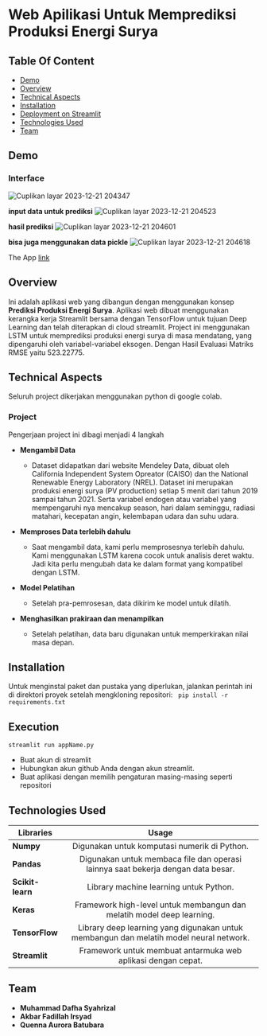 # Web Apilikasi Untuk Memprediksi Produksi Energi Surya

## Table Of Content

+ [Demo](#demo)
+ [Overview](#overview)
+ [Technical Aspects](#technincal)
+ [Installation](#installation)
+ [Deployment on Streamlit](#deploy)
+ [Technologies Used](#tech)
+ [Team](#team)

<a id="demo"></a><h2>Demo</h2>

### Interface
![Cuplikan layar 2023-12-21 204347](https://github.com/sains-data/Forecasting-SolarEnergyProduction-LSTM/assets/143611789/4f7cbdee-64d7-44bb-8a59-78c594393654)

**input data untuk prediksi**
![Cuplikan layar 2023-12-21 204523](https://github.com/sains-data/Forecasting-SolarEnergyProduction-LSTM/assets/143611789/fb6cd7b6-e64c-48d0-abf7-63aa514004e7)

**hasil prediksi**
![Cuplikan layar 2023-12-21 204601](https://github.com/sains-data/Forecasting-SolarEnergyProduction-LSTM/assets/143611789/aa5f80ca-f615-4397-9002-759a80883fea)

**bisa juga menggunakan data pickle**
![Cuplikan layar 2023-12-21 204618](https://github.com/sains-data/Forecasting-SolarEnergyProduction-LSTM/assets/143611789/ff40b7e9-2abb-464f-ac38-bc840a8f9482)

The App [link](https://sains-data-forecasting-solarenergyproduction-lstm-app-oywnzv.streamlit.app/)

<a id="overview"></a><h2>Overview</h2>
Ini adalah aplikasi web yang dibangun dengan menggunakan konsep **Prediksi Produksi Energi Surya**. Aplikasi web dibuat menggunakan kerangka kerja Streamlit bersama dengan TensorFlow untuk tujuan Deep Learning dan telah diterapkan di cloud streamlit. Project ini menggunakan LSTM untuk memprediksi produksi energi surya di masa mendatang, yang dipengaruhi oleh variabel-variabel eksogen. Dengan Hasil Evaluasi Matriks RMSE yaitu 523.22775.

<a id="technincal"></a><h2>Technical Aspects</h2>

Seluruh project dikerjakan menggunakan python di google colab.

### Project
Pengerjaan project ini dibagi menjadi 4 langkah

+ **Mengambil Data**
  + Dataset didapatkan dari website Mendeley Data, dibuat oleh California Independent System Opreator (CAISO) 
dan the National Renewable Energy Laboratory (NREL). Dataset ini merupakan produksi energi surya (PV production) setiap 5 menit dari tahun 2019 sampai tahun 2021. Serta variabel endogen atau variabel yang mempengaruhi nya mencakup season, hari dalam seminggu, radiasi matahari, kecepatan angin, kelembapan udara dan suhu udara.
  
+ **Memproses Data terlebih dahulu**
  + Saat mengambil data, kami perlu memprosesnya terlebih dahulu. Kami menggunakan LSTM karena cocok untuk analisis deret waktu. Jadi kita perlu mengubah data ke dalam format yang kompatibel dengan LSTM.

+ **Model Pelatihan**
  + Setelah pra-pemrosesan, data dikirim ke model untuk dilatih.

+ **Menghasilkan prakiraan dan menampilkan**
  + Setelah pelatihan, data baru digunakan untuk memperkirakan nilai masa depan.

<a id="installation"></a><h2>Installation</h2>
 Untuk menginstal paket dan pustaka yang diperlukan, jalankan perintah ini di direktori proyek setelah mengkloning repositori:
 ``` pip install -r requirements.txt```


<a id="running"></a><h2>Execution</h2>

```streamlit run appName.py```

+ Buat akun di streamlit
+ Hubungkan akun github Anda dengan akun streamlit.
+ Buat aplikasi dengan memilih pengaturan masing-masing seperti repositori

<a id="tech"></a><h2>Technologies Used</h2>

| Libraries        | Usage       
| ------------- |:-------------:|
**Numpy**  | Digunakan untuk komputasi numerik di Python.
 **Pandas** | Digunakan untuk membaca file dan operasi lainnya saat bekerja dengan data besar.
 **Scikit-learn** | Library machine learning untuk Python.
 **Keras** | Framework high-level untuk membangun dan melatih model deep learning.
 **TensorFlow** | Library deep learning yang digunakan untuk membangun dan melatih model neural network.
 **Streamlit** | Framework untuk membuat antarmuka web aplikasi dengan cepat.

<a id="team"></a><h2>Team</h2>
+ **Muhammad Dafha Syahrizal**
+ **Akbar Fadillah Irsyad**
+ **Quenna Aurora Batubara**
